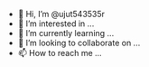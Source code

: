 - 👋 Hi, I’m @ujut543535r
- 👀 I’m interested in ...
- 🌱 I’m currently learning ...
- 💞️ I’m looking to collaborate on ...
- 📫 How to reach me ...

<!---
ujut543535r/ujut543535r is a ✨ special ✨ repository because its `README.md` (this file) appears on your GitHub profile.
You can click the Preview link to take a look at your changes.
--->
